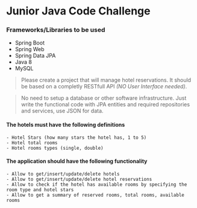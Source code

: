 # Junior Java Code Challenge

### Frameworks/Libraries to be used
  * Spring Boot
  * Spring Web
  * Spring Data JPA
  * Java 8
  * MySQL

>Please create a project that will manage hotel reservations.
>It should be based on a completly RESTfull API *(NO User Interface needed)*.

>No need to setup a database or other software infrastructure.
>Just write the functional code with JPA entities and required repositories and services, use JSON for data.

#### The hotels must have the following definitions

    - Hotel Stars (how many stars the hotel has, 1 to 5)
    - Hotel total rooms
    - Hotel rooms types (single, double)

#### The application should have the following functionality

    - Allow to get/insert/update/delete hotels
    - Allow to get/insert/update/delete hotel reservations
    - Allow to check if the hotel has available rooms by specifying the room type and hotel stars
    - Allow to get a summary of reserved rooms, total rooms, available rooms
